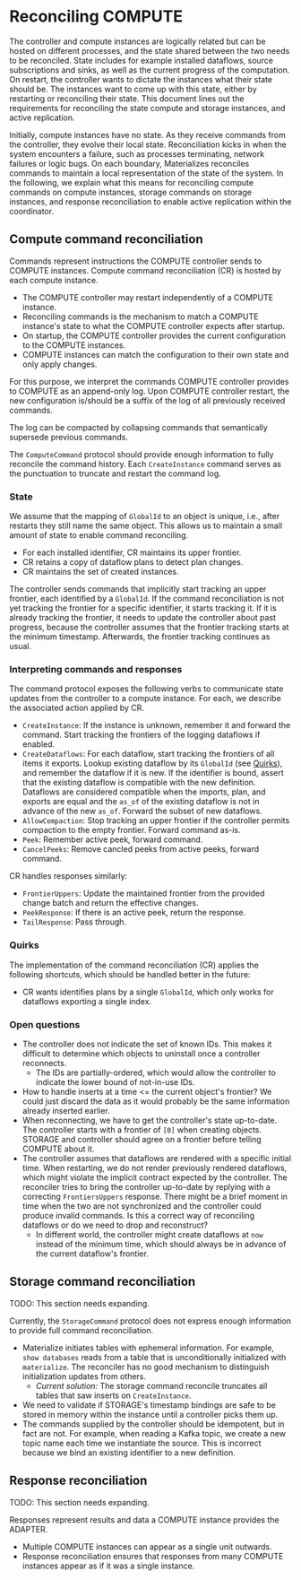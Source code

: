 # Reconciling COMPUTE

The controller and compute instances are logically related but can be hosted on different processes, and the state shared between the two needs to be reconciled.
State includes for example installed dataflows, source subscriptions and sinks, as well as the current progress of the computation.
On restart, the controller wants to dictate the instances what their state should be.
The instances want to come up with this state, either by restarting or reconciling their state.
This document lines out the requirements for reconciling the state compute and storage instances, and active replication.

Initially, compute instances have no state.
As they receive commands from the controller, they evolve their local state.
Reconciliation kicks in when the system encounters a failure, such as processes terminating, network failures or logic bugs.
On each boundary, Materializes reconciles commands to maintain a local representation of the state of the system.
In the following, we explain what this means for reconciling compute commands on compute instances, storage commands on storage instances, and response reconciliation to enable active replication within the coordinator.

## Compute command reconciliation

Commands represent instructions the COMPUTE controller sends to COMPUTE instances.
Compute command reconciliation (CR) is hosted by each compute instance.
* The COMPUTE controller may restart independently of a COMPUTE instance.
* Reconciling commands is the mechanism to match a COMPUTE instance's state to what the COMPUTE controller expects after startup.
* On startup, the COMPUTE controller provides the current configuration to the COMPUTE instances.
* COMPUTE instances can match the configuration to their own state and only apply changes.

For this purpose, we interpret the commands COMPUTE controller provides to COMPUTE as an append-only log.
Upon COMPUTE controller restart, the new configuration is/should be a suffix of the log of all previously received commands.

The log can be compacted by collapsing commands that semantically supersede previous commands.

The `ComputeCommand` protocol should provide enough information to fully reconcile the command history.
Each `CreateInstance` command serves as the punctuation to truncate and restart the command log.

### State

We assume that the mapping of `GlobalId` to an object is unique, i.e., after restarts they still name the same object.
This allows us to maintain a small amount of state to enable command reconciling.

* For each installed identifier, CR maintains its upper frontier.
* CR retains a copy of dataflow plans to detect plan changes.
* CR maintains the set of created instances.

The controller sends commands that implicitly start tracking an upper frontier, each identified by a `GlobalId`.
If the command reconciliation is not yet tracking the frontier for a specific identifier, it starts tracking it.
If it is already tracking the frontier, it needs to update the controller about past progress, because the controller assumes that the frontier tracking starts at the minimum timestamp.
Afterwards, the frontier tracking continues as usual.

### Interpreting commands and responses

The command protocol exposes the following verbs to communicate state updates from the controller to a compute instance.
For each, we describe the associated action applied by CR.
* `CreateInstance`: If the instance is unknown, remember it and forward the command.
  Start tracking the frontiers of the logging dataflows if enabled.
* `CreateDataflows`: For each dataflow, start tracking the frontiers of all items it exports.
  Lookup existing dataflow by its `GlobalId` (see [Quirks](#quirks)), and remember the dataflow if it is new.
  If the identifier is bound, assert that the existing dataflow is compatible with the new definition.
  Dataflows are considered compatible when the imports, plan, and exports are equal and the `as_of` of the existing dataflow is not in advance of the new `as_of`.
  Forward the subset of new dataflows.
* `AllowCompaction`: Stop tracking an upper frontier if the controller permits compaction to the empty frontier.
  Forward command as-is.
* `Peek`: Remember active peek, forward command.
* `CancelPeeks`: Remove cancled peeks from active peeks, forward command.

CR handles responses similarly:
* `FrontierUppers`: Update the maintained frontier from the provided change batch and return the effective changes.
* `PeekResponse`: If there is an active peek, return the response.
* `TailResponse`: Pass through.

### Quirks

The implementation of the command reconciliation (CR) applies the following shortcuts, which should be handled better in the future:

* CR wants identifies plans by a single `GlobalId`, which only works for dataflows exporting a single index.

### Open questions

* The controller does not indicate the set of known IDs.
  This makes it difficult to determine which objects to uninstall once a controller reconnects.
  * The IDs are partially-ordered, which would allow the controller to indicate the lower bound of not-in-use IDs.
* How to handle inserts at a time <= the current object's frontier?
  We could just discard the data as it would probably be the same information already inserted earlier.
* When reconnecting, we have to get the controller's state up-to-date.
  The controller starts with a frontier of `[0]` when creating objects.
  STORAGE and controller should agree on a frontier before telling COMPUTE about it.
* The controller assumes that dataflows are rendered with a specific initial time.
  When restarting, we do not render previously rendered dataflows, which might violate the implicit contract expected by the controller.
  The reconciler tries to bring the controller up-to-date by replying with a correcting `FrontiersUppers` response.
  There might be a brief moment in time when the two are not synchronized and the controller could produce invalid commands.
  Is this a correct way of reconciling dataflows or do we need to drop and reconstruct?
  * In different world, the controller might create dataflows at `now` instead of the minimum time, which should always be in advance of the current dataflow's frontier.

## Storage command reconciliation

TODO: This section needs expanding.

Currently, the `StorageCommand` protocol does not express enough information to provide full command reconciliation.
* Materialize initiates tables with ephemeral information.
  For example, `show databases` reads from a table that is unconditionally initialized with `materialize`.
  The reconciler has no good mechanism to distinguish initialization updates from others.
    * *Current solution:* The storage command reconcile truncates all tables that saw inserts on `CreateInstance`.
* We need to validate if STORAGE's timestamp bindings are safe to be stored in memory within the instance until a controller picks them up.
* The commands supplied by the controller should be idempotent, but in fact are not.
  For example, when reading a Kafka topic, we create a new topic name each time we instantiate the source.
  This is incorrect because we bind an existing identifier to a new definition.

## Response reconciliation

TODO: This section needs expanding.

Responses represent results and data a COMPUTE instance provides the ADAPTER.
* Multiple COMPUTE instances can appear as a single unit outwards.
* Response reconciliation ensures that responses from many COMPUTE instances appear as if it was a single instance.

